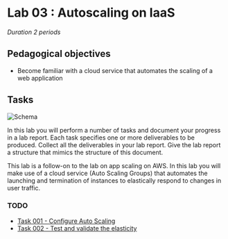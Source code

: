# Lab 03 : Autoscaling on IaaS

_Duration 2 periods_

## Pedagogical objectives

* Become familiar with a cloud service that automates the scaling of a
  web application

## Tasks

![Schema](./img/CLD_AWS_INFA.PNG)

In this lab you will perform a number of tasks and document your
progress in a lab report. Each task specifies one or more deliverables
to be produced.  Collect all the deliverables in your lab report. Give
the lab report a structure that mimics the structure of this document.

This lab is a follow-on to the lab on app scaling on AWS. In this lab
you will make use of a cloud service (Auto Scaling Groups) that
automates the launching and termination of instances to elastically
respond to changes in user traffic.


### TODO

* [Task 001 - Configure Auto Scaling](001_ConfigureAutoScaling.md)
* [Task 002 - Test and validate the elasticity](002_TestAndValidateTheElasticity.md)
